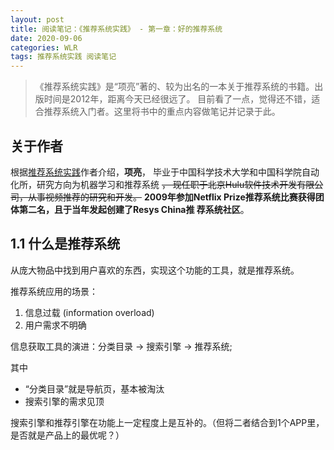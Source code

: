 ```yaml
---
layout: post
title: 阅读笔记：《推荐系统实践》 - 第一章：好的推荐系统
date: 2020-09-06
categories: WLR
tags: 推荐系统实践 阅读笔记
---
```

> 《推荐系统实践》是“项亮”著的、较为出名的一本关于推荐系统的书籍。出版时间是2012年，距离今天已经很远了。
目前看了一点，觉得还不错，适合推荐系统入门者。这里将书中的重点内容做笔记并记录于此。

## 关于作者

根据[推荐系统实践](https://book.douban.com/subject/10769749//)作者介绍，**项亮**，
毕业于中国科学技术大学和中国科学院自动化所，研究方向为机器学习和推荐系统
<del>，
现任职于北京Hulu软件技术开发有限公司，从事视频推荐的研究和开发。</del>
**2009年参加Netflix Prize推荐系统比赛获得团体第二名，且于当年发起创建了Resys China推 荐系统社区**。


## 1.1 什么是推荐系统

从庞大物品中找到用户喜欢的东西，实现这个功能的工具，就是推荐系统。

推荐系统应用的场景：

1. 信息过载 (information overload)
2. 用户需求不明确

信息获取工具的演进：分类目录 $\rightarrow$ 搜索引擎 $\rightarrow$ 推荐系统;

其中

- “分类目录”就是导航页，基本被淘汰
- 搜索引擎的需求见顶

搜索引擎和推荐引擎在功能上一定程度上是互补的。（但将二者结合到1个APP里，是否就是产品上的最优呢？）
